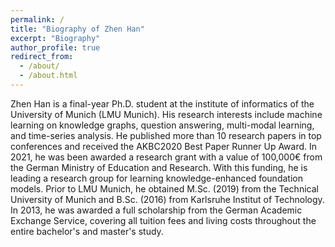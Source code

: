 ```yaml
---
permalink: /
title: "Biography of Zhen Han"
excerpt: "Biography"
author_profile: true
redirect_from: 
  - /about/
  - /about.html
---
```


Zhen Han is a final-year Ph.D. student at the institute of informatics of the University of Munich (LMU Munich). His research interests include machine learning on knowledge graphs, question answering, multi-modal learning, and time-series analysis. He published more than 10 research papers in top conferences and received the AKBC2020 Best Paper Runner Up Award. In 2021, he was been awarded a research grant with a value of 100,000€ from the German Ministry of Education and Research. With this funding, he is leading a research group for learning  knowledge-enhanced foundation models. Prior to LMU Munich, he obtained M.Sc. (2019) from the Technical  University of Munich and B.Sc. (2016) from Karlsruhe Institut of Technology. In 2013, he was awarded a full scholarship from the German Academic Exchange Service, covering all tuition fees and living costs throughout the entire bachelor's and master's study.

